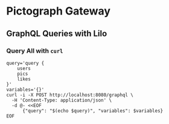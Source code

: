 # Pictograph Gateway

## GraphQL Queries with Lilo

### Query All with `curl`

```shell
query='query {
    users
    pics
    likes
}'
variables='{}'
curl -i -X POST http://localhost:8080/graphql \
  -H 'Content-Type: application/json' \
  -d @- <<EOF
      {"query": "$(echo $query)", "variables": $variables}
EOF
```